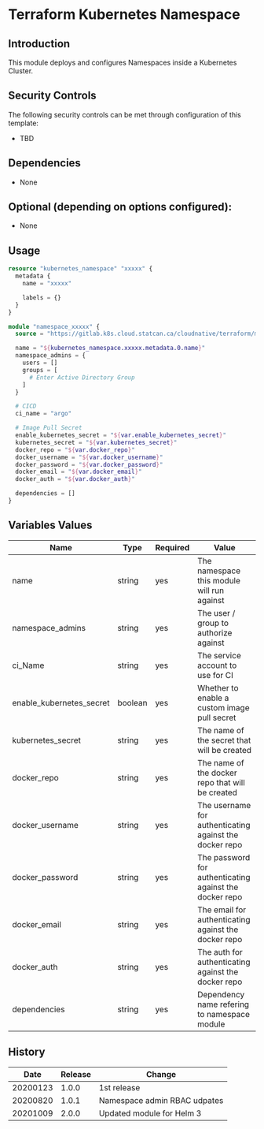 # Terraform Kubernetes Namespace

## Introduction

This module deploys and configures Namespaces inside a Kubernetes Cluster.

## Security Controls

The following security controls can be met through configuration of this template:

* TBD

## Dependencies

* None

## Optional (depending on options configured):

* None

## Usage

```terraform
resource "kubernetes_namespace" "xxxxx" {
  metadata {
    name = "xxxxx"

    labels = {}
  }
}

module "namespace_xxxxx" {
  source = "https://gitlab.k8s.cloud.statcan.ca/cloudnative/terraform/modules/terraform-kubernetes-namespace?ref=v2.0.0"

  name = "${kubernetes_namespace.xxxxx.metadata.0.name}"
  namespace_admins = {
    users = []
    groups = [
      # Enter Active Directory Group
    ]
  }

  # CICD
  ci_name = "argo"

  # Image Pull Secret
  enable_kubernetes_secret = "${var.enable_kubernetes_secret}"
  kubernetes_secret = "${var.kubernetes_secret}"
  docker_repo = "${var.docker_repo}"
  docker_username = "${var.docker_username}"
  docker_password = "${var.docker_password}"
  docker_email = "${var.docker_email}"
  docker_auth = "${var.docker_auth}"

  dependencies = []
}
```

## Variables Values

| Name                     | Type    | Required | Value                                                   |
| ------------------------ | ------- | -------- | ------------------------------------------------------- |
| name                     | string  | yes      | The namespace this module will run against              |
| namespace_admins         | string  | yes      | The user / group to authorize against                   |
| ci_Name                  | string  | yes      | The service account to use for CI                       |
| enable_kubernetes_secret | boolean | yes      | Whether to enable a custom image pull secret            |
| kubernetes_secret        | string  | yes      | The name of the secret that will be created             |
| docker_repo              | string  | yes      | The name of the docker repo that will be created        |
| docker_username          | string  | yes      | The username for authenticating against the docker repo |
| docker_password          | string  | yes      | The password for authenticating against the docker repo |
| docker_email             | string  | yes      | The email for authenticating against the docker repo    |
| docker_auth              | string  | yes      | The auth for authenticating against the docker repo     |
| dependencies             | string  | yes      | Dependency name refering to namespace module            |

## History

| Date     | Release    | Change                                                     |
| -------- | ---------- | ---------------------------------------------------------- |
| 20200123 | 1.0.0      | 1st release                                                |
| 20200820 | 1.0.1      | Namespace admin RBAC udpates                               |
| 20201009 | 2.0.0      | Updated module for Helm 3                                  |


